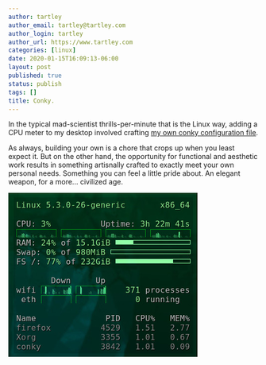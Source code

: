 ```yaml
---
author: tartley
author_email: tartley@tartley.com
author_login: tartley
author_url: https://www.tartley.com
categories: [linux]
date: 2020-01-15T16:09:13-06:00
layout: post
published: true
status: publish
tags: []
title: Conky.
---
```


In the typical mad-scientist thrills-per-minute that is the Linux way,
adding a CPU meter to my desktop involved crafting
[my own conky configuration file](assets/2020/conky.conf).

As always, building your own is a chore that crops up when you least expect
it. But on the other hand, the opportunity for functional and aesthetic
work results in something artisnally crafted to exactly meet your own personal
needs. Something you can feel a little pride about. An elegant weapon,
for a more... civilized age.

![An elegant weapon, for a more... civilised age.](assets/2020/conky.jpg)

